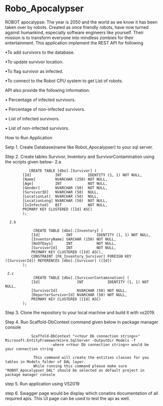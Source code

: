 # Robo_Apocalypser

ROBOT apocalypse:
The year is 2050 and the world as we know it has been taken over by robots.
Created as once friendly robots, have now turned against humankind, especially software engineers like yourself.
Their mission is to transform everyone into mindless zombies for their entertainment.
This application implement the REST API for following 

  •To add survivors to the database. 
  
  •To update survivor location.
  
  •To flag survivor as infected.
  
  •To connect to the Robot CPU system to get List of robots.
     
API also provide the following information:

• Percentage of infected survivors.

• Percentage of non-infected survivors.

• List of infected survivors.

• List of non-infected survivors.

How to Run Application
  
  Setp 1. Create Database(name like Robot_Apocalypser) to your sql server.
  
  Step 2. Create  tables Survivor, Inventory and SurvivorContamination using the scripts given below- 
      2.a  
               
               CREATE TABLE [dbo].[Survivor] (
            [Id]           INT            IDENTITY (1, 1) NOT NULL,
            [Name]         NVARCHAR (250) NOT NULL,
            [Age]          INT            NOT NULL,
            [Gender]       NVARCHAR (50)  NOT NULL,
            [SurvivorID]   NVARCHAR (50)  NULL,
            [LocationLat]  NVARCHAR (50)  NULL,
            [LocationLong] NVARCHAR (50)  NOT NULL,
            [IsInfected]   BIT            NOT NULL,
            PRIMARY KEY CLUSTERED ([Id] ASC)
            );
            
      2.b 
     
                 CREATE TABLE [dbo].[Inventory] (
                [Id]            INT           IDENTITY (1, 1) NOT NULL,
                [InventoryName] VARCHAR (150) NOT NULL,
                [NoOfDays]      INT           NOT NULL,
                [SurvivorId]    INT           NOT NULL,
                PRIMARY KEY CLUSTERED ([Id] ASC),
                CONSTRAINT [FK_Inventory_Survivor] FOREIGN KEY ([SurvivorId]) REFERENCES [dbo].[Survivor] ([Id])
            );
            
     2.c   
                 CREATE TABLE [dbo].[SurvivorContamination] (
                [Id]                 INT           IDENTITY (1, 1) NOT NULL,
                [SurvivorId]         NVARCHAR (50) NOT NULL,
                [ReporterSurvivorId] NVARCHAR (50) NOT NULL,
                PRIMARY KEY CLUSTERED ([Id] ASC)
            );
            
  Step 3.       Clone the repository to your local machine and build  it with vs2019.
  
  Step 4.       Run Scaffold-DbContext command given below in package manager console
  
                Scaffold-DbContext "<<Your Db connection string>>" Microsoft.EntityFrameworkCore.SqlServer -OutputDir Models -f
                         -where <<Your Db connection string>> would be your connection string
                         
                 This command will create the entities classes for you tables in Models folder of DAL layer.
                 While running this command please make sure "ROBOT_Apocalypser_DAL" should be selected as default project in package manager console
         
  
  step 5.      Run  application using VS2019
  
  step 6.      Swagger page would be display which conatins documentation of all required apis. This UI page can be used to test the api as well.
  
  
  

                 






